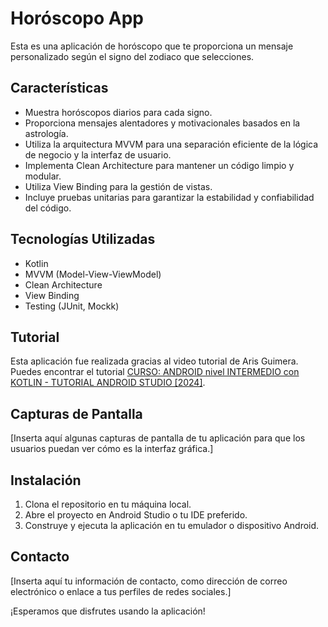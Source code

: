 # Horóscopo App

Esta es una aplicación de horóscopo que te proporciona un mensaje personalizado según el signo del zodiaco que selecciones.

## Características

- Muestra horóscopos diarios para cada signo.
- Proporciona mensajes alentadores y motivacionales basados en la astrología.
- Utiliza la arquitectura MVVM para una separación eficiente de la lógica de negocio y la interfaz de usuario.
- Implementa Clean Architecture para mantener un código limpio y modular.
- Utiliza View Binding para la gestión de vistas.
- Incluye pruebas unitarias para garantizar la estabilidad y confiabilidad del código.

## Tecnologías Utilizadas

- Kotlin
- MVVM (Model-View-ViewModel)
- Clean Architecture
- View Binding
- Testing (JUnit, Mockk)

## Tutorial

Esta aplicación fue realizada gracias al video tutorial de Aris Guimera. Puedes encontrar el tutorial [ CURSO: ANDROID nivel INTERMEDIO con KOTLIN - TUTORIAL ANDROID STUDIO [2024]](https://youtu.be/UaR7GSNACsM?si=7sWNC2L96D_dfnn2).


## Capturas de Pantalla

[Inserta aquí algunas capturas de pantalla de tu aplicación para que los usuarios puedan ver cómo es la interfaz gráfica.]

## Instalación

1. Clona el repositorio en tu máquina local.
2. Abre el proyecto en Android Studio o tu IDE preferido.
3. Construye y ejecuta la aplicación en tu emulador o dispositivo Android.

## Contacto

[Inserta aquí tu información de contacto, como dirección de correo electrónico o enlace a tus perfiles de redes sociales.]

¡Esperamos que disfrutes usando la aplicación!